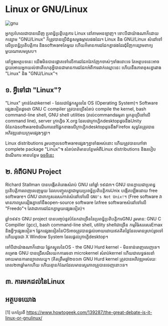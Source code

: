 Linux or GNU/Linux
===================

![gnu](https://www.howtogeek.com/wp-content/uploads/2013/02/xtux-and-gnu.jpg.pagespeed.gp+jp+jw+pj+ws+js+rj+rp+rw+ri+cp+md.ic.tMoHOuvs33.jpg)

អ្នកប្រហែលជាបានឃើញ ប្រពន្ធ័ប្រតិ្តបត្តការ Linux នៅតាមអនឡាញ។ ទោះបីជាយ៉ាងណាក៏ដោយ កន្សោម "GNU/Linux" ក៏ត្រូវបានប្រើជំនួសម្ដងម្កាលផងដែរ។​ Linux និង GNU/Linux សំដៅទៅ​លើ​ប្រពន្ធ័ប្រតិបត្តិការ និងsoftwareតែមួយ ហើយក៏មានការជជែកគ្នាផងដែរ​ជុំវិញកន្សោមពាក្យមួយណាសមស្រប។

នៅក្នុងអត្ថបទនេះ យើងមិនបានផ្ដោតទៅលើការជជែកវែកញែកចាស់ៗទាំង​នោះទេ តែអត្ថបទនេះអាចជួយអោយ​អ្នកយល់ថាតើហេតុអ្វីបានជាមានការ​ជជែកអំពីការដាក់ឈ្មោះនេះ ហើយនឹងភាពខុសគ្នារវាង "Linux" និង "GNU/Linux"។

## <a name="1">១. អ្វីទៅជា "Linux"?</a>

"Linux" គ្រាន់តែជាkernel - ដែលជាផ្នែកស្នូលនៃ OS (Operating System)។ Software ផ្សេងទៀតដូចជា GNU C compiler ត្រូវបានប្រើសំរាប់ compile the kernel, bash command-line shell, GNU shell utilities (រាល់commandធម្មតា អ្នកគួប្រើនៅលើ command line), server ក្រាហ្វិច X.org ដែលជាក្រាហ្វិកdesktopដូចនឹងUnity ចំនែកឯsoftwareដំណើរការនៅផ្នែកខាងលើក្រាហ្វិកdesktopដូចនឹងFirefox សុទ្ធតែត្រូវបានអភិវឌ្ឍដោយក្រុមផ្សេងៗគ្នា។

Linux distributions រួមបញ្ចូលsoftwareផ្សេងៗគ្នាទាំងអស់នោះ​ ហើយត្រូវបានហៅថា complete package "Linux"៕ សំរាប់ពត័មានបន្ថែម​អំពីLinux distributions និងរបៀបដំណើរការ អានបន្ថែម [ចុចទីនេះ](https://www.howtogeek.com/132624/htg-explains-whats-a-linux-distro-and-how-are-they-different/)

## <a name="2">២. អំពីGNU Project</a>

Richard Stallman បានបង្កើតគំរោងសំរាប់ GNU នៅឆ្នាំ ១៩៨៣។ GNU បានក្លាយជាប្រពន្ធប្រតិបត្តិការពេញលេញមួយ ដែលបញ្ចូលគ្នាជាមួយប្រពន្ធ័ប្រតិបត្តិការUnix បង្កើតឡើងដោយ free software។ *GNU* ជាពាក្យសរសេរកាត់សំដៅទៅលើ `GNU's Not Unix!`។ (Free software វាមានភាពស្រដៀងគ្នាទៅនឹងopen-source software តែfree softwareសំដៅទៅលើ "Freedo"។ តែវាជាការជជែកគ្នាមួយផ្សេងទៀត)។

ឆ្នាំ១៩៩១ GNU project បានបញ្ចប់នូវបំនែកជាច្រើននៃប្រពន្ធ័ប្រតិបត្តិការGNU រួមមាន: GNU C Compiller (gcc), bash command-line shell, utility shellជាច្រើន កម្មវិធំសរសេរEmax និងអ្វីៗផ្សេងទៀត។
ផ្នែកផ្សេងទៀតនៃOSអាចត្រូវបានផ្ដល់អោយដោយឥតគិតថ្លៃដែលមានស្រាប់​រួចទៅហើយដូចជា X Window System ដែលផ្ដល់ក្រាហ្វិdesktop។

ទៅបីជាយ៉ាងណាក៏ដោយ ផ្នែកស្នូលនៃOS - the GNU Hurd kernel - មិនទាន់ពេញលេញទេ។ គម្រោង GNU បានជ្រើសរើសយកការរចនា microkernel សំរាប់kernel ហើយជាលទ្ធផលនាំអោយមានការពន្យាពេលយូ។ (គិតត្រឹមឆ្នាំ២០១៣ GNU Hurd kernel ត្រូវបានអភិវឌ្ឍអស់រយៈពេល២៣ឆ្នាំមកហើយ ហើយគ្មានកំណែដែលមានស្ថេរភាពត្រូបានចេញនោះទេ។

## <a name="3">៣. ការមកដល់នៃLinux</a>


## អត្ថបទយោង

[1] បកប្រែពី https://www.howtogeek.com/139287/the-great-debate-is-it-linux-or-gnulinux/

